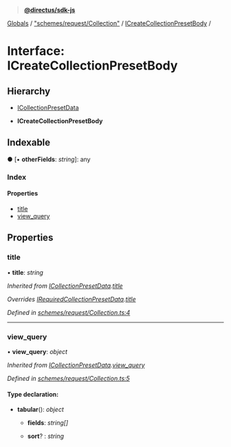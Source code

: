 > **[@directus/sdk-js](../README.md)**

[Globals](../README.md) / ["schemes/request/Collection"](../modules/_schemes_request_collection_.md) / [ICreateCollectionPresetBody](_schemes_request_collection_.icreatecollectionpresetbody.md) /

# Interface: ICreateCollectionPresetBody

## Hierarchy

  * [ICollectionPresetData](_schemes_request_collection_.icollectionpresetdata.md)

  * **ICreateCollectionPresetBody**

## Indexable

● \[▪ **otherFields**: *string*\]: any

### Index

#### Properties

* [title](_schemes_request_collection_.icreatecollectionpresetbody.md#title)
* [view_query](_schemes_request_collection_.icreatecollectionpresetbody.md#view_query)

## Properties

###  title

• **title**: *string*

*Inherited from [ICollectionPresetData](_schemes_request_collection_.icollectionpresetdata.md).[title](_schemes_request_collection_.icollectionpresetdata.md#title)*

*Overrides [IRequiredCollectionPresetData](_schemes_directus_collectionpreset_.irequiredcollectionpresetdata.md).[title](_schemes_directus_collectionpreset_.irequiredcollectionpresetdata.md#title)*

*Defined in [schemes/request/Collection.ts:4](https://github.com/janbiasi/sdk-js/blob/75383ea/src/schemes/request/Collection.ts#L4)*

___

###  view_query

• **view_query**: *object*

*Inherited from [ICollectionPresetData](_schemes_request_collection_.icollectionpresetdata.md).[view_query](_schemes_request_collection_.icollectionpresetdata.md#view_query)*

*Defined in [schemes/request/Collection.ts:5](https://github.com/janbiasi/sdk-js/blob/75383ea/src/schemes/request/Collection.ts#L5)*

#### Type declaration:

* **tabular**(): *object*

  * **fields**: *string[]*

  * **sort**? : *string*